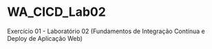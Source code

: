 # WA_CICD_Lab02
Exercício 01 - Laboratório 02 (Fundamentos de Integração Contínua e Deploy de Aplicação Web)
